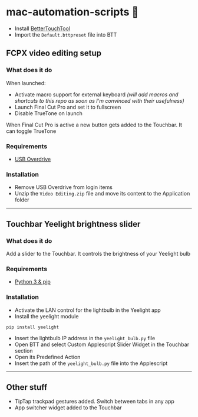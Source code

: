 # mac-automation-scripts 🤖
* Install [BetterTouchTool](https://folivora.ai)
* Import the `Default.bttpreset` file into BTT

## FCPX video editing setup
### What does it do
When launched:
* Activate macro support for external keyboard *(will add macros and shortcuts to this repo as soon as I'm convinced with their usefulness)*
* Launch Final Cut Pro and set it to fullscreen
* Disable TrueTone on launch

 When Final Cut Pro is active a new button gets added to the Touchbar. It can toggle TrueTone

### Requirements
* [USB Overdrive](http://www.usboverdrive.com/USBOverdrive/News.html)

### Installation
* Remove USB Overdrive from login items
* Unzip the `Video Editing.zip` file and move its content to the Application folder

---
## Touchbar Yeelight brightness slider
### What does it do
Add a slider to the Touchbar. It controls the brightness of your Yeelight bulb

### Requirements
* [Python 3 & pip](https://www.python.org/downloads/)

### Installation
* Activate the LAN control for the lightbulb in the Yeelight app
* Install the yeelight module
```shell
pip install yeelight
```
* Insert the lightbulb IP address in the `yeelight_bulb.py` file
* Open BTT and select Custom Applescript Slider Widget in the Touchbar section
* Open its Predefined Action
* Insert the path of the `yeelight_bulb.py` file into the Applescript 

---
## Other stuff
* TipTap trackpad gestures added. Switch between tabs in any app
* App switcher widget added to the Touchbar

